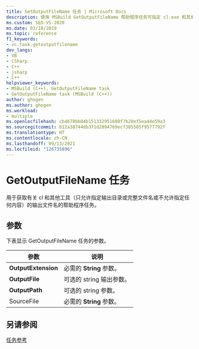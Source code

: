 ```yaml
---
title: GetOutputFileName 任务 | Microsoft Docs
description: 使用 MSBuild GetOutputFileName 帮助程序任务可指定 cl.exe 和其他工具的输出文件名选项。
ms.custom: SEO-VS-2020
ms.date: 03/10/2019
ms.topic: reference
f1_keywords:
- vc.task.getoutputfilename
dev_langs:
- VB
- CSharp
- C++
- jsharp
- C++
helpviewer_keywords:
- MSBuild (C++), GetOutputFileName task
- GetOutputFileName task (MSBuild (C++))
author: ghogen
ms.author: ghogen
ms.workload:
- multiple
ms.openlocfilehash: cb4670bb84b151332951608f7b20ef5ea44e59a3
ms.sourcegitcommit: b12a38744db371d2894769ecf305585f9577792f
ms.translationtype: HT
ms.contentlocale: zh-CN
ms.lasthandoff: 09/13/2021
ms.locfileid: "126735896"
---
```

# <a name="getoutputfilename-task"></a>GetOutputFileName 任务

用于获取有关 cl 和其他工具（只允许指定输出目录或完整文件名或不允许指定任何内容）的输出文件名的帮助程序任务。

## <a name="parameters"></a>参数

下表显示 GetOutputFileName 任务的参数。

|参数|说明|
|---------------|-----------------|
|**OutputExtension**|必需的 **String** 参数。|
|**OutputFile**|可选的 string 输出参数。|
|**OutputPath**|可选的 string  参数。|
|SourceFile|必需的 **String** 参数。|

## <a name="see-also"></a>另请参阅

[任务参考](../msbuild/msbuild-task-reference.md)
